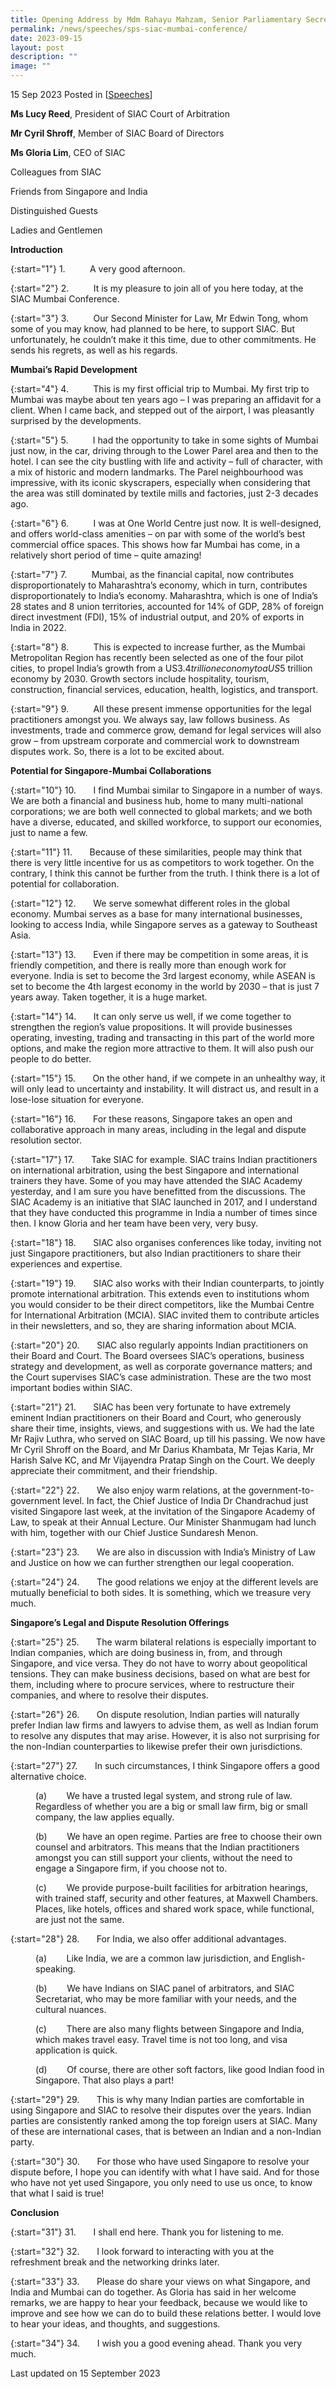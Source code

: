 ```yaml
---
title: Opening Address by Mdm Rahayu Mahzam, Senior Parliamentary Secretary of Ministry of Health and Ministry of Law, at SIAC Mumbai Conference
permalink: /news/speeches/sps-siac-mumbai-conference/
date: 2023-09-15
layout: post
description: ""
image: ""
---
```

15 Sep 2023 Posted in [[Speeches](/news/speeches)]

**Ms Lucy Reed**, President of SIAC Court of Arbitration

**Mr Cyril Shroff**, Member of SIAC Board of Directors

**Ms Gloria Lim**, CEO of SIAC

Colleagues from SIAC

Friends from Singapore and India

Distinguished Guests

Ladies and Gentlemen

**Introduction**

{:start="1"}
1.&nbsp;&nbsp;&nbsp;&nbsp;&nbsp;&nbsp;&nbsp;&nbsp;&nbsp; A very good afternoon.

{:start="2"}
2.&nbsp;&nbsp;&nbsp;&nbsp;&nbsp;&nbsp;&nbsp;&nbsp;&nbsp; It is my pleasure to join all of you here today, at the SIAC Mumbai Conference.

{:start="3"}
3.&nbsp;&nbsp;&nbsp;&nbsp;&nbsp;&nbsp;&nbsp;&nbsp;&nbsp; Our Second Minister for Law, Mr Edwin Tong, whom some of you may know, had planned to be here, to support SIAC. But unfortunately, he couldn’t make it this time, due to other commitments. He sends his regrets, as well as his regards.

**Mumbai’s Rapid Development**

{:start="4"}
4.&nbsp;&nbsp;&nbsp;&nbsp;&nbsp;&nbsp;&nbsp;&nbsp;&nbsp; This is my first official trip to Mumbai. My first trip to Mumbai was maybe about ten years ago – I was preparing an affidavit for a client. When I came back, and stepped out of the airport, I was pleasantly surprised by the developments.

{:start="5"}
5.&nbsp;&nbsp;&nbsp;&nbsp;&nbsp;&nbsp;&nbsp;&nbsp;&nbsp; I had the opportunity to take in some sights of Mumbai just now, in the car, driving through to the Lower Parel area and then to the hotel. I can see the city bustling with life and activity – full of character, with a mix of historic and modern landmarks. The Parel neighbourhood was impressive, with its iconic skyscrapers, especially when considering that the area was still dominated by textile mills and factories, just 2-3 decades ago.

{:start="6"}
6.&nbsp;&nbsp;&nbsp;&nbsp;&nbsp;&nbsp;&nbsp;&nbsp;&nbsp; I was at One World Centre just now. It is well-designed, and offers world-class amenities – on par with some of the world’s best commercial office spaces. This shows how far Mumbai has come, in a relatively short period of time – quite amazing!

{:start="7"}
7.&nbsp;&nbsp;&nbsp;&nbsp;&nbsp;&nbsp;&nbsp;&nbsp;&nbsp; Mumbai, as the financial capital, now contributes disproportionately to Maharashtra’s economy, which in turn, contributes disproportionately to India’s economy. Maharashtra, which is one of India’s 28 states and 8 union territories, accounted for 14% of GDP, 28% of foreign direct investment (FDI), 15% of industrial output, and 20% of exports in India in 2022.

{:start="8"}
8.&nbsp;&nbsp;&nbsp;&nbsp;&nbsp;&nbsp;&nbsp;&nbsp;&nbsp; This is expected to increase further, as the Mumbai Metropolitan Region has recently been selected as one of the four pilot cities, to propel India’s growth from a US$3.4 trillion economy to a US$5 trillion economy by 2030. Growth sectors include hospitality, tourism, construction, financial services, education, health, logistics, and transport.

{:start="9"}
9.&nbsp;&nbsp;&nbsp;&nbsp;&nbsp;&nbsp;&nbsp;&nbsp;&nbsp; All these present immense opportunities for the legal practitioners amongst you. We always say, law follows business. As investments, trade and commerce grow, demand for legal services will also grow – from upstream corporate and commercial work to downstream disputes work. So, there is a lot to be excited about.

**Potential for Singapore-Mumbai Collaborations**

{:start="10"}
10.&nbsp;&nbsp;&nbsp;&nbsp;&nbsp;&nbsp; I find Mumbai similar to Singapore in a number of ways. We are both a financial and business hub, home to many multi-national corporations; we are both well connected to global markets; and we both have a diverse, educated, and skilled workforce, to support our economies, just to name a few.

{:start="11"}
11.&nbsp;&nbsp;&nbsp;&nbsp;&nbsp;&nbsp; Because of these similarities, people may think that there is very little incentive for us as competitors to work together. On the contrary, I think this cannot be further from the truth. I think there is a lot of potential for collaboration.

{:start="12"}
12.&nbsp;&nbsp;&nbsp;&nbsp;&nbsp;&nbsp; We serve somewhat different roles in the global economy. Mumbai serves as a base for many international businesses, looking to access India, while Singapore serves as a gateway to Southeast Asia.

{:start="13"}
13.&nbsp;&nbsp;&nbsp;&nbsp;&nbsp;&nbsp; Even if there may be competition in some areas, it is friendly competition, and there is really more than enough work for everyone. India is set to become the 3rd largest economy, while ASEAN is set to become the 4th largest economy in the world by 2030 – that is just 7 years away. Taken together, it is a huge market.

{:start="14"}
14.&nbsp;&nbsp;&nbsp;&nbsp;&nbsp;&nbsp; It can only serve us well, if we come together to strengthen the region’s value propositions. It will provide businesses operating, investing, trading and transacting in this part of the world more options, and make the region more attractive to them. It will also push our people to do better.

{:start="15"}
15.&nbsp;&nbsp;&nbsp;&nbsp;&nbsp;&nbsp; On the other hand, if we compete in an unhealthy way, it will only lead to uncertainty and instability. It will distract us, and result in a lose-lose situation for everyone.

{:start="16"}
16.&nbsp;&nbsp;&nbsp;&nbsp;&nbsp;&nbsp; For these reasons, Singapore takes an open and collaborative approach in many areas, including in the legal and dispute resolution sector.

{:start="17"}
17.&nbsp;&nbsp;&nbsp;&nbsp;&nbsp;&nbsp; Take SIAC for example. SIAC trains Indian practitioners on international arbitration, using the best Singapore and international trainers they have. Some of you may have attended the SIAC Academy yesterday, and I am sure you have benefitted from the discussions. The SIAC Academy is an initiative that SIAC launched in 2017, and I understand that they have conducted this programme in India a number of times since then. I know Gloria and her team have been very, very busy.

{:start="18"}
18.&nbsp;&nbsp;&nbsp;&nbsp;&nbsp;&nbsp; SIAC also organises conferences like today, inviting not just Singapore practitioners, but also Indian practitioners to share their experiences and expertise.

{:start="19"}
19.&nbsp;&nbsp;&nbsp;&nbsp;&nbsp;&nbsp; SIAC also works with their Indian counterparts, to jointly promote international arbitration. This extends even to institutions whom you would consider to be their direct competitors, like the Mumbai Centre for International Arbitration (MCIA). SIAC invited them to contribute articles in their newsletters, and so, they are sharing information about MCIA.

{:start="20"}
20.&nbsp;&nbsp;&nbsp;&nbsp;&nbsp;&nbsp; SIAC also regularly appoints Indian practitioners on their Board and Court. The Board oversees SIAC’s operations, business strategy and development, as well as corporate governance matters; and the Court supervises SIAC’s case administration. These are the two most important bodies within SIAC.

{:start="21"}
21.&nbsp;&nbsp;&nbsp;&nbsp;&nbsp;&nbsp; SIAC has been very fortunate to have extremely eminent Indian practitioners on their Board and Court, who generously share their time, insights, views, and suggestions with us. We had the late Mr Rajiv Luthra, who served on SIAC Board, up till his passing. We now have Mr Cyril Shroff on the Board, and Mr Darius Khambata, Mr Tejas Karia, Mr Harish Salve KC, and Mr Vijayendra Pratap Singh on the Court. We deeply appreciate their commitment, and their friendship.

{:start="22"}
22.&nbsp;&nbsp;&nbsp;&nbsp;&nbsp;&nbsp; We also enjoy warm relations, at the government-to-government level. In fact, the Chief Justice of India Dr Chandrachud just visited Singapore last week, at the invitation of the Singapore Academy of Law, to speak at their Annual Lecture. Our Minister Shanmugam had lunch with him, together with our Chief Justice Sundaresh Menon.

{:start="23"}
23.&nbsp;&nbsp;&nbsp;&nbsp;&nbsp;&nbsp; We are also in discussion with India’s Ministry of Law and Justice on how we can further strengthen our legal cooperation.

{:start="24"}
24.&nbsp;&nbsp;&nbsp;&nbsp;&nbsp;&nbsp; The good relations we enjoy at the different levels are mutually beneficial to both sides. It is something, which we treasure very much.

**Singapore’s Legal and Dispute Resolution Offerings**

{:start="25"}
25.&nbsp;&nbsp;&nbsp;&nbsp;&nbsp;&nbsp; The warm bilateral relations is especially important to Indian companies, which are doing business in, from, and through Singapore, and vice versa. They do not have to worry about geopolitical tensions. They can make business decisions, based on what are best for them, including where to procure services, where to restructure their companies, and where to resolve their disputes.

{:start="26"}
26.&nbsp;&nbsp;&nbsp;&nbsp;&nbsp;&nbsp; On dispute resolution, Indian parties will naturally prefer Indian law firms and lawyers to advise them, as well as Indian forum to resolve any disputes that may arise. However, it is also not surprising for the non-Indian counterparties to likewise prefer their own jurisdictions.

{:start="27"}
27.&nbsp;&nbsp;&nbsp;&nbsp;&nbsp;&nbsp; In such circumstances, I think Singapore offers a good alternative choice.

<p style="margin-left: 40px">(a)&nbsp;&nbsp;&nbsp;&nbsp;&nbsp;&nbsp;&nbsp; We have a trusted legal system, and strong rule of law. Regardless of whether you are a big or small law firm, big or small company, the law applies equally.</p>

<p style="margin-left: 40px">(b)&nbsp;&nbsp;&nbsp;&nbsp;&nbsp;&nbsp;&nbsp; We have an open regime. Parties are free to choose their own counsel and arbitrators. This means that the Indian practitioners amongst you can still support your clients, without the need to engage a Singapore firm, if you choose not to.</p>

<p style="margin-left: 40px">(c)&nbsp;&nbsp;&nbsp;&nbsp;&nbsp;&nbsp;&nbsp; We provide purpose-built facilities for arbitration hearings, with trained staff, security and other features, at Maxwell Chambers. Places, like hotels, offices and shared work space, while functional, are just not the same.</p>

{:start="28"}
28.&nbsp;&nbsp;&nbsp;&nbsp;&nbsp;&nbsp; For India, we also offer additional advantages.

<p style="margin-left: 40px">(a)&nbsp;&nbsp;&nbsp;&nbsp;&nbsp;&nbsp;&nbsp; Like India, we are a common law jurisdiction, and English-speaking.</p>

<p style="margin-left: 40px">(b)&nbsp;&nbsp;&nbsp;&nbsp;&nbsp;&nbsp;&nbsp; We have Indians on SIAC panel of arbitrators, and SIAC Secretariat, who may be more familiar with your needs, and the cultural nuances.</p>

<p style="margin-left: 40px">(c)&nbsp;&nbsp;&nbsp;&nbsp;&nbsp;&nbsp;&nbsp; There are also many flights between Singapore and India, which makes travel easy. Travel time is not too long, and visa application is quick.</p>

<p style="margin-left: 40px">(d)&nbsp;&nbsp;&nbsp;&nbsp;&nbsp;&nbsp;&nbsp; Of course, there are other soft factors, like good Indian food in Singapore. That also plays a part!</p>

{:start="29"}
29.&nbsp;&nbsp;&nbsp;&nbsp;&nbsp;&nbsp; This is why many Indian parties are comfortable in using Singapore and SIAC to resolve their disputes over the years. Indian parties are consistently ranked among the top foreign users at SIAC. Many of these are international cases, that is between an Indian and a non-Indian party.

{:start="30"}
30.&nbsp;&nbsp;&nbsp;&nbsp;&nbsp;&nbsp; For those who have used Singapore to resolve your dispute before, I hope you can identify with what I have said. And for those who have not yet used Singapore, you only need to use us once, to know that what I said is true!

**Conclusion**

{:start="31"}
31.&nbsp;&nbsp;&nbsp;&nbsp;&nbsp;&nbsp; I shall end here. Thank you for listening to me.

{:start="32"}
32.&nbsp;&nbsp;&nbsp;&nbsp;&nbsp;&nbsp; I look forward to interacting with you at the refreshment break and the networking drinks later.

{:start="33"}
33.&nbsp;&nbsp;&nbsp;&nbsp;&nbsp;&nbsp; Please do share your views on what Singapore, and India and Mumbai can do together. As Gloria has said in her welcome remarks, we are happy to hear your feedback, because we would like to improve and see how we can do to build these relations better. I would love to hear your ideas, and thoughts, and suggestions.

{:start="34"}
34.&nbsp;&nbsp;&nbsp;&nbsp;&nbsp;&nbsp; I wish you a good evening ahead. Thank you very much.


<p></p><p class="right-side-updated">Last updated on 15 September 2023</p>
